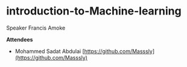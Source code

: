 # introduction-to-Machine-learning
Speaker Francis Amoke  

**Attendees**  
- Mohammed Sadat Abdulai [https://github.com/Masssly](https://github.com/Masssly)

